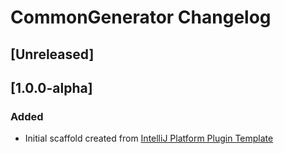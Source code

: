 <!-- Keep a Changelog guide -> https://keepachangelog.com -->

# CommonGenerator Changelog

## [Unreleased]

## [1.0.0-alpha]
### Added
- Initial scaffold created from [IntelliJ Platform Plugin Template](https://github.com/JetBrains/intellij-platform-plugin-template)

